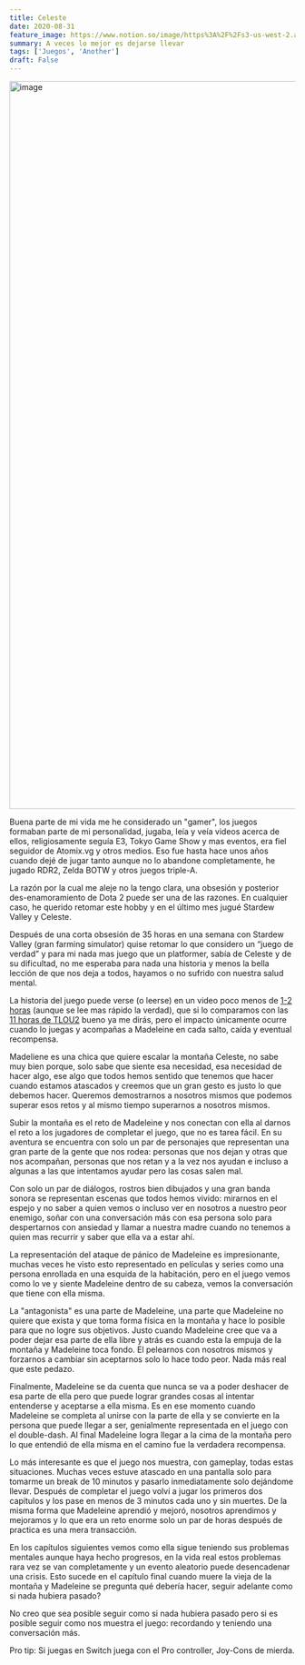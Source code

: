 ```yaml
---
title: Celeste
date: 2020-08-31
feature_image: https://www.notion.so/image/https%3A%2F%2Fs3-us-west-2.amazonaws.com%2Fsecure.notion-static.com%2Ffadcc85f-8a84-4ee9-a65d-327542e80fa4%2Fcover.jpg?table=block&id=426589f8-dc09-452f-91c2-9a13ef2f40d8&userId=&cache=v2
summary: A veces lo mejor es dejarse llevar
tags: ['Juegos', 'Another']
draft: False
---
```


<img alt="image" src="https://www.notion.so/image/https%3A%2F%2Fs3-us-west-2.amazonaws.com%2Fsecure.notion-static.com%2Ffadcc85f-8a84-4ee9-a65d-327542e80fa4%2Fcover.jpg?table=block&id=426589f8-dc09-452f-91c2-9a13ef2f40d8&userId=&cache=v2" style="width: 1280px" />

<p>Buena parte de mi vida me he considerado un &quot;gamer&quot;, los juegos formaban parte de mi personalidad, jugaba, leía y veía videos acerca de ellos, religiosamente seguía E3, Tokyo Game Show y mas eventos, era fiel seguidor de Atomix.vg y otros medios. Eso fue hasta hace unos años cuando dejé de jugar tanto aunque no lo abandone completamente, he jugado RDR2, Zelda BOTW y otros juegos triple-A.</p>

<p>La razón por la cual me aleje no la tengo clara, una obsesión y posterior des-enamoramiento de Dota 2 puede ser una de las razones. En cualquier caso, he querido retomar este hobby y en el último mes jugué Stardew Valley y Celeste.</p>

<p>Después de una corta obsesión de 35 horas en una semana con Stardew Valley (gran farming simulator) quise retomar lo que considero un “juego de verdad” y para mi nada mas juego que un platformer, sabía de Celeste y de su dificultad, no me esperaba para nada una historia y menos la bella lección de que nos deja a todos, hayamos o no sufrido con nuestra salud mental.</p>

<p>La historia del juego puede verse (o leerse) en un video poco menos de <a href="https://www.youtube.com/watch?v=JIXqmjYF4F4">1-2 horas</a> (aunque se lee mas rápido la verdad), que si lo comparamos con las <a href="https://www.youtube.com/watch?v=Iss5bRQ7yVM">11 horas de TLOU2</a> bueno ya me dirás, pero el impacto únicamente ocurre cuando lo juegas y acompañas a Madeleine en cada salto, caída y eventual recompensa.</p>

<p>Madeliene es una chica que quiere escalar la montaña Celeste, no sabe muy bien porque, solo sabe que siente esa necesidad, esa necesidad de hacer algo, ese algo que todos hemos sentido que tenemos que hacer cuando estamos atascados y creemos que un gran gesto es justo lo que debemos hacer. Queremos demostrarnos a nosotros mismos que podemos superar esos retos y al mismo tiempo superarnos a nosotros mismos.</p>

<p>Subir la montaña es el reto de Madeleine y nos conectan con ella al darnos el reto a los jugadores de completar el juego, que no es tarea fácil. En su aventura se encuentra con solo un par de personajes que representan una gran parte de la gente que nos rodea: personas que nos dejan y otras que nos acompañan, personas que nos retan y a la vez nos ayudan e incluso a algunas a las que intentamos ayudar pero las cosas salen mal.</p>

<p>Con solo un par de diálogos, rostros bien dibujados y una gran banda sonora se representan escenas que todos hemos vivido: mirarnos en el espejo y no saber a quien vemos o incluso ver en nosotros a nuestro peor enemigo, soñar con una conversación más con esa persona solo para despertarnos con ansiedad y llamar a nuestra madre cuando no tenemos a quien mas recurrir y saber que ella va a estar ahí.</p>

<p>La representación del ataque de pánico de Madeleine es impresionante, muchas veces he visto esto representado en películas y series como una persona enrollada en una esquida de la habitación, pero en el juego vemos como lo ve y siente Madeleine dentro de su cabeza, vemos la conversación que tiene con ella misma.</p>

<p>La &quot;antagonista&quot; es una parte de Madeleine, una parte que Madeleine no quiere que exista y que toma forma física en la montaña y hace lo posible para que no logre sus objetivos. Justo cuando Madeleine cree que va a poder dejar esa parte de ella libre y atrás es cuando esta la empuja de la montaña y Madeleine toca fondo. El pelearnos con nosotros mismos y forzarnos a cambiar sin aceptarnos solo lo hace todo peor. Nada más real que este pedazo.</p>

<p>Finalmente, Madeleine se da cuenta que nunca se va a poder deshacer de esa parte de ella pero que puede lograr grandes cosas al intentar entenderse y aceptarse a ella misma. Es en ese momento cuando Madeleine se completa al unirse con la parte de ella y se convierte en la persona que puede llegar a ser, genialmente representada en el juego con el double-dash. Al final Madeleine logra llegar a la cima de la montaña pero lo que entendió de ella misma en el camino fue la verdadera recompensa.</p>

<p>Lo más interesante es que el juego nos muestra, con gameplay, todas estas situaciones. Muchas veces estuve atascado en una pantalla solo para tomarme un break de 10 minutos y pasarlo inmediatamente solo dejándome llevar. Después de completar el juego volví a jugar los primeros dos capítulos y los pase en menos de 3 minutos cada uno y sin muertes. De la misma forma que Madeleine aprendió y mejoró, nosotros aprendimos y mejoramos y lo que era un reto enorme solo un par de horas después de practica es una mera transacción.</p>

<p>En los capítulos siguientes vemos como ella sigue teniendo sus problemas mentales aunque haya hecho progresos, en la vida real estos problemas rara vez se van completamente y un evento aleatorio puede desencadenar una crisis. Esto sucede en el capítulo final cuando muere la vieja de la montaña y Madeleine se pregunta qué debería hacer, seguir adelante como si nada hubiera pasado?</p>

<p>No creo que sea posible seguir como si nada hubiera pasado pero si es posible seguir como nos muestra el juego: recordando y teniendo una conversación más.</p>

<p>Pro tip: Si juegas en Switch juega con el Pro controller, Joy-Cons de mierda.</p>